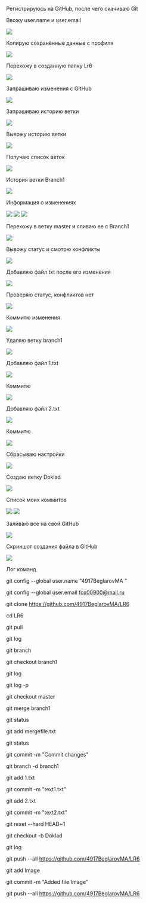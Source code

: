 Регистрируюсь на GitHub, после чего скачиваю Git

Ввожу user.name и user.email

![](screen/1.png)

Копирую сохранённые данные с профиля

![](screen/2.png)

Перехожу в созданную папку Lr6

![](screen/3.png)

Запрашиваю изменения с GitHub

![](screen/4.png)

Запрашиваю историю ветки

![](screen/5.png)

Вывожу историю ветки

![](screen/6.png)

Получаю список веток

![](screen/7.png)

История ветки Branch1

![](screen/8.png)

Информация о изменениях

![](screen/9.png)
![](screen/10.png)
![](screen/11.png)

Перехожу в ветку master и сливаю ее с Branch1

![](screen/12.png)

Вывожу статус и смотрю конфликты

![](screen/13.png)

Добавляю файл txt после его изменения

![](screen/14.png)

Проверяю статус, конфликтов нет

![](screen/15.png)

Коммитю изменения

![](screen/16.png)

Удаляю ветку branch1

![](screen/17.png)

Добавляю файл 1.txt

![](screen/18.png)

Коммитю

![](screen/19.png)

Добавляю файл 2.txt

![](screen/20.png)

Коммитю

![](screen/21.png)

Сбрасываю настройки

![](screen/22.png)

Создаю ветку Doklad

![](screen/23.png)

Список моих коммитов

![](screen/24.png)
![](screen/25.png)

Заливаю все на свой GitHub

![](screen/26.png)

Скриншот создания файла в GitHub

![](screen/27.png)


Лог команд

git config --global user.name "4917BeglarovMA "

git config --global user.email fox00900@mail.ru

git clone https://github.com/4917BeglarovMA/LR6

cd LR6

git pull

git log

git branch

git checkout branch1

git log

git log -p

git checkout master

git merge branch1

git status

git add mergefile.txt

git status

git commit -m "Commit changes"

git branch -d branch1

git add 1.txt

git commit -m "text1.txt"

git add 2.txt

git commit -m "text2.txt"

git reset --hard HEAD~1

git checkout -b Doklad

git log

git push --all https://github.com/4917BeglarovMA/LR6

git add Image

git commit -m "Added file Image"

git push --all https://github.com/4917BeglarovMA/LR6
